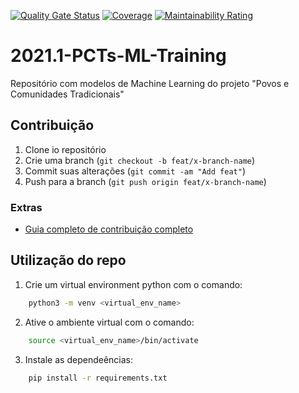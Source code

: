 [![Quality Gate Status](https://sonarcloud.io/api/project_badges/measure?project=fga-eps-mds_2021.1-PCTs-ML-Training&metric=alert_status)](https://sonarcloud.io/dashboard?id=fga-eps-mds_2021.1-PCTs-ML-Training)
[![Coverage](https://sonarcloud.io/api/project_badges/measure?project=fga-eps-mds_2021.1-PCTs-ML-Training&metric=coverage)](https://sonarcloud.io/dashboard?id=fga-eps-mds_2021.1-PCTs-ML-Training)
[![Maintainability Rating](https://sonarcloud.io/api/project_badges/measure?project=fga-eps-mds_2021.1-PCTs-ML-Training&metric=sqale_rating)](https://sonarcloud.io/dashboard?id=fga-eps-mds_2021.1-PCTs-ML-Training)

# 2021.1-PCTs-ML-Training

Repositório com modelos de Machine Learning do projeto  "Povos e Comunidades Tradicionais"

## Contribuição

1. Clone io repositório
2. Crie uma branch (`git checkout -b feat/x-branch-name`)
3. Commit suas alterações (`git commit -am "Add feat"`)
4. Push para a branch (`git push origin feat/x-branch-name`)

### Extras

- [Guia completo de contribuição completo](https://github.com/fga-eps-mds/2021.1-PCTs-Docs/blob/main/CONTRIBUTING.md)


## Utilização do repo
1. Crie um virtual environment python com o comando:
```bash
    python3 -m venv <virtual_env_name>
```
2. Ative o ambiente virtual com o comando:
```bash
    source <virtual_env_name>/bin/activate
```
3. Instale as dependeências:
```bash
    pip install -r requirements.txt
```